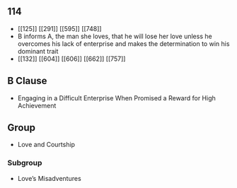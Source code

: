 ## 114
- [[125]] [[291]] [[595]] [[748]] 
- B informs A, the man she loves, that he will lose her love unless he overcomes his lack of enterprise and makes the determination to win his dominant trait
- [[132]] [[604]] [[606]] [[662]] [[757]] 

## B Clause
- Engaging in a Difficult Enterprise When Promised a Reward for High Achievement

## Group
- Love and Courtship

### Subgroup
- Love’s Misadventures

